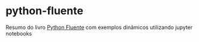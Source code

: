 # python-fluente

Resumo do livro [Python Fluente](https://www.amazon.com.br/Fluent-Python-Luciano-Ramalho/dp/1491946008/ref=sr_1_2?__mk_pt_BR=%C3%85M%C3%85%C5%BD%C3%95%C3%91&crid=1XUN6JWIPPNXF&keywords=python+fluente&qid=1665412408&qu=eyJxc2MiOiIyLjg5IiwicXNhIjoiMi4wOSIsInFzcCI6IjEuNTkifQ%3D%3D&sprefix=python+fluente%2Caps%2C242&sr=8-2&ufe=app_do%3Aamzn1.fos.fcd6d665-32ba-4479-9f21-b774e276a678) com exemplos dinâmicos utilizando jupyter notebooks
